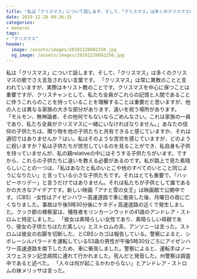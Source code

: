 ```yaml
---
title: "私は「クリスマス」について話します、そして、「クリスマス」は多くのクリスマスの歌でさえ言及されない言葉です。"
date: 2019-12-26 09:26:15
categories:
- General
tags:
- "クリスマス"
header:
  image: /assets/images/20191226092250.jpg
  og_image: /assets/images/20191226092250.jpg
---
```


私は「クリスマス」について話します、そして、「クリスマス」は多くのクリスマスの歌でさえ言及されない言葉です。 「クリスマス」は常に異教のことと言われていますが、実際はキリスト教のことです。クリスマスを中心に保つことは重要ですが、クリスチャンとして、私たち全員がこれらの記憶と人間であることに伴うこれらのことを持っていることを理解することは重要だと思いますが、他の人とは異なる家族の大きな部分があります、違いを祝う場所があります。 「モルモン、無神論者、その他何でもないならごめんなさい。これは家族の一員であり、私たち全員がクリスマスに一緒にいなければなりません。」あなたの信仰の子供たちは、贈り物を他の子供たちと共有できると感じていますか、それは適切ではありませんか？はい。私はそのような苦労を感じていますが、どのように祝いますか？私は子供たちが苦労しているのを見ることができ、私自身も子供を持っていませんが、私の親relativeの中にはそうする子供たちがいます。ですから、これらの子供たちに違いを教える必要があるのです。私が路上で見た素晴らしいことの一つは、「私はあなたと私のいとこや他のすべてのいとこと同じようになりたい」と言っている小さな子供たちです。それはとても重要で、「ハッピーホリデー」と言うだけではありません。それは私たちが子供として誰であるかの大きなアイデアです。新しい映画「アナと雪の女王」は映画館で公開中です。（CBS）-女性はアイゼンハワー高速道路で車に衝突した後、月曜日の夜に亡くなりました。事故は午後5時30分後にケネディ高速道路の近くで発生しました。クック郡の検察室は、犠牲者をリンカーンウッドの41歳のアンドレア・ストロムと特定しました。 「彼女は素晴らしい女性であり、素晴らしい母親であり、彼女の子供たちはただ美しい」とストロムの夫、アンソニーは言った。ストロムは彼女の右脚を切断した、とCBSシカゴは報告している。警察によると、シボレーシルバラードを運転している53歳の男性が午後5時30分ごろにアイゼンハワー高速道路を南下したため、車に衝突しました。警察によると、運転手はノースウェスタン記念病院に連れて行かれました。死んだと発音した。州警察は調査中であると述べた。 「人々は何が起こるかわからない」とアンドレア・ストロムの妹メリッサは言った。
